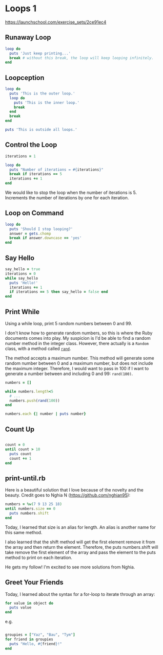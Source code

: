 # Loops 1

https://launchschool.com/exercise_sets/2ce91ec4

## Runaway Loop

```ruby
loop do
  puts 'Just keep printing...'
  break # without this break, the loop will keep looping infinitely.
end
```

## Loopception 

```ruby
loop do
  puts 'This is the outer loop.'
  loop do
    puts 'This is the inner loop.'
    break
  end
  break
end

puts 'This is outside all loops.'

```

## Control the Loop

```ruby
iterations = 1

loop do
  puts "Number of iterations = #{iterations}"
  break if iterations == 5
  iterations += 1
end
```

We would like to stop the loop when the number of iterations is 5. Increments the number of iterations by one for each iteration. 

## Loop on Command

```ruby
loop do
  puts 'Should I stop looping?'
  answer = gets.chomp
  break if answer.downcase == 'yes'
end
```

## Say Hello

```ruby
say_hello = true
iterations = 0
while say_hello
  puts 'Hello!'
  iterations += 1
  if iterations == 5 then say_hello = false end
end
```

## Print While

Using a while loop, print 5 random numbers between 0 and 99. 

I don't know how to generate random numbers, so this is where the Ruby documents comes into play. My suspicion is I'd be able to find a random number method in the integer class. However, there actually is a `Random` class, with a method called [`rand`](https://ruby-doc.org/core-2.7.5/Random.html#method-c-rand). 

The method accepts a maximum number. This method will generate some random number between 0 and a maximum number, but does not include the maximum integer. Therefore, I would want to pass in 100 if I want to generate a number between and including 0 and 99: `rand(100)`.


 
```ruby
numbers = []

while numbers.length<5
  # ...
  numbers.push(rand(100))
end

numbers.each {| number | puts number}
```

## Count Up

```rb

count = 0
until count > 10
  puts count
  count += 1
end

```

## print-until.rb

Here is a beautiful solution that I love because of the novelty and the beauty. Credit goes to Nghia N (https://github.com/nghian95):

```rb
numbers = %w(7 9 13 25 18)
until numbers.size == 0
  puts numbers.shift
end
```

Today, I learned that size is an alias for length. An alias is another name for this same method.

I also learned that the shift method will get the first element remove it from the array and then return the element. Therefore, the puts numbers.shift will take remove the first element of the array and pass the element to the puts method to print on each iteration.

He gets my follow! I'm excited to see more solutions from Nghia. 

## Greet Your Friends

Today, I learned about the syntax for a for-loop to iterate through an array: 

```rb
for value in object do
  puts value
end
```

e.g. 

```rb

groupies = ["Yaz", "Bau", "Tym"]
for friend in groupies
  puts "Hello, #{friend}!"
end
```